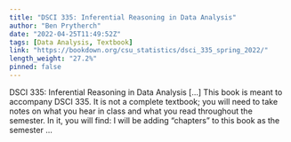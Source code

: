 ```yaml
---
title: "DSCI 335: Inferential Reasoning in Data Analysis"
author: "Ben Prytherch"
date: "2022-04-25T11:49:52Z"
tags: [Data Analysis, Textbook]
link: "https://bookdown.org/csu_statistics/dsci_335_spring_2022/"
length_weight: "27.2%"
pinned: false
---
```


DSCI 335: Inferential Reasoning in Data Analysis [...] This book is meant to accompany DSCI 335. It is not a complete textbook; you will need to take notes on what you hear in class and what you read throughout the semester. In it, you will find: I will be adding “chapters” to this book as the semester ...
